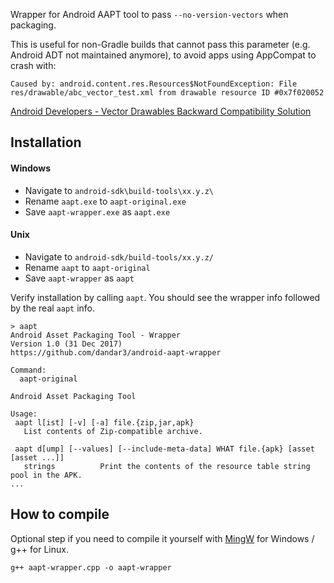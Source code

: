 Wrapper for Android AAPT tool to pass `--no-version-vectors` when packaging.

This is useful for non-Gradle builds that cannot pass this parameter (e.g. Android ADT not maintained anymore), to avoid apps using AppCompat to crash with:

```
Caused by: android.content.res.Resources$NotFoundException: File res/drawable/abc_vector_test.xml from drawable resource ID #0x7f020052
```

[Android Developers - Vector Drawables Backward Compatibility Solution](https://developer.android.com/guide/topics/graphics/vector-drawable-resources.html#vector-drawables-backward-solution)

## Installation

#### Windows
* Navigate to `android-sdk\build-tools\xx.y.z\`
* Rename `aapt.exe` to `aapt-original.exe`
* Save `aapt-wrapper.exe` as `aapt.exe`

#### Unix
* Navigate to `android-sdk/build-tools/xx.y.z/`
* Rename `aapt` to `aapt-original`
* Save `aapt-wrapper` as `aapt`

Verify installation by calling `aapt`. You should see the wrapper info followed by the real `aapt` info.

```
> aapt
Android Asset Packaging Tool - Wrapper
Version 1.0 (31 Dec 2017)
https://github.com/dandar3/android-aapt-wrapper
 
Command:
  aapt-original
 
Android Asset Packaging Tool
 
Usage:
 aapt l[ist] [-v] [-a] file.{zip,jar,apk}
   List contents of Zip-compatible archive.
 
 aapt d[ump] [--values] [--include-meta-data] WHAT file.{apk} [asset [asset ...]]
   strings          Print the contents of the resource table string pool in the APK.
...
```

## How to compile

Optional step if you need to compile it yourself with [MingW](http://www.mingw.org/wiki/howto_install_the_mingw_gcc_compiler_suite) for Windows / g++ for Linux.

```
g++ aapt-wrapper.cpp -o aapt-wrapper
```
